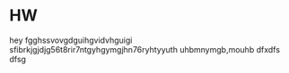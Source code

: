 # HW
hey
fgghssvovgdguihgvidvhguigi
sfibrkjgjdjg56t8rir7ntgyhgymgjhn76ryhtyyuth 
uhbmnymgb,mouhb
dfxdfs dfsg
